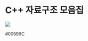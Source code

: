 <h1>C++ 자료구조 모음집</h1>



<img src="https://img.shields.io/badge/C++-00599C?style=flat-square&logo=C++&logoColor=blue"/>


#00599C
